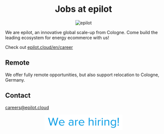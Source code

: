 <h1 align="center">Jobs at epilot</h1>

<p align="center"><img alt="epilot" src=".epilot-flag.svg" width="200"></p>

We are epilot, an innovative global scale-up from Cologne.
Come build the leading ecosystem for energy ecommerce with us!

Check out [epilot.cloud/en/career](https://epilot.cloud/en/career/)

## Remote

We offer fully remote opportunities, but also support relocation to Cologne, Germany.

## Contact

[careers@epilot.cloud](mailto:careers@epilot.cloud)

<p align="center"><img alt="epilot" src="./epilot-hiring.png" width="250"></p>

